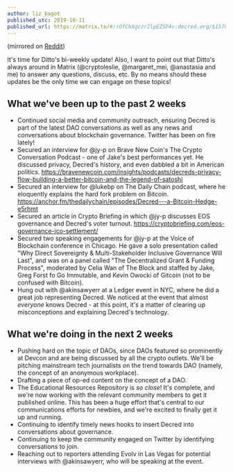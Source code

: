 ```yaml
---
author: liz_bagot
published_utc: 2019-10-11
published_url: https://matrix.to/#/!OfChXgczrIlpEZSFAv:decred.org/$157082891711548IuDmI:decred.org
---
```


(mirrored on [Reddit](https://www.reddit.com/r/decred/comments/dgowhi/dittos_biweekly_update_october_11_2019/))

It's time for Ditto's bi-weekly update! Also, I want to point out that Ditto's always around in Matrix (@cryptoleslie, @margaret\_mei, @anastasia and me) to answer any questions, discuss, etc. By no means should these updates be the only time we can engage on these topics!

## What we've been up to the past 2 weeks

- Continued social media and community outreach, ensuring Decred is part of the latest DAO conversations as well as any news and conversations about blockchain governance. Twitter has been on fire lately!
- Secured an interview for @jy-p on Brave New Coin's The Crypto Conversation Podcast - one of Jake's best performances yet. He discussed privacy, Decred's history, and even dabbled a bit in American politics. https://bravenewcoin.com/insights/podcasts/decreds-privacy-flow-building-a-better-bitcoin-and-the-legend-of-satoshi
- Secured an interview for @lukebp on The Daily Chain podcast, where he eloquently explains the hard fork problem on Bitcoin. https://anchor.fm/thedailychain/episodes/Decred---a-Bitcoin-Hedge-e5rhmt
- Secured an article in Crypto Briefing in which @jy-p discusses EOS governance and Decred's voter turnout. https://cryptobriefing.com/eos-governance-ico-settlement/
- Secured two speaking engagements for @jy-p at the Voice of Blockchain conference in Chicago. He gave a solo presentation called "Why Direct Sovereignty & Multi-Stakeholder Inclusive Governance Will Last", and was on a panel called "The Decentralized Grant & Funding Process", moderated by Celia Wan of The Block and staffed by Jake, Greg Forst fo Go Immutable, and Kevin Owocki of Gitcoin (not to be confused with Bitcoin).
- Hung out with @akinsawyerr at a Ledger event in NYC, where he did a great job representing Decred. We noticed at the event that almost _everyone_ knows Decred - at this point, it's a matter of clearing up misconceptions and explaining Decred's technology.

## What we're doing in the next 2 weeks

- Pushing hard on the topic of DAOs, since DAOs featured so prominently at Devcon and are being discussed by all the crypto outlets. We'll be pitching mainstream tech journalists on the trend towards DAO (namely, the concept of an anonymous workplace).
- Drafting a piece of op-ed content on the concept of a DAO.
- The Educational Resources Repository is _so close_! It's complete, and we're now working with the relevant community members to get it published online. This has been a huge effort that's central to our communications efforts for newbies, and we're excited to finally get it up and running.
- Continuing to identify timely news hooks to insert Decred into conversations about governance.
- Continuing to keep the community engaged on Twitter by identifying conversations to join.
- Reaching out to reporters attending Evolv in Las Vegas for potential interviews with @akinsawyerr, who will be speaking at the event.
